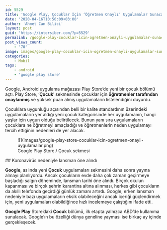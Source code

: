 ```yaml
---
id: 5529
title: 'Google Play, Çocuklar İçin ‘Öğretmen Onaylı’ Uygulamalar Sunacak'
date: '2020-04-16T10:50:09+03:00'
author: 'Ahmet Can Bilici'
layout: post
guid: 'https://intersiber.com/?p=5529'
permalink: /google-play-cocuklar-icin-ogretmen-onayli-uygulamalar-sunacak/
post_views_count:
    - '70'
image: images/google-play-cocuklar-icin-ogretmen-onayli-uygulamalar-sunacak.png
categories:
    - Mobil
tags:
    - android
    - 'google play store'
---
```


Google, Android uygulama mağazası Play Store’de yeni bir çocuk bölümü açtı. Play Store, ‘**Çocuk**’ sekmesinde çocuklar için **öğretmenler tarafından onaylanmış** ve yüksek puan almış uygulamaların listelendiğini duyurdu.

Çocuklara uygunluğu açısından belli bir kalite standardının üzerindeki uygulamaların yer aldığı yeni çocuk kategorisinde her uygulamanın, hangi yaşlar için uygun olduğu belirtilecek. Bunun yanı sıra uygulamaların çocuklara ne öğretmeyi amaçladığı ve öğretmenlerin neden uygulamayı tercih ettiğinin nedenleri de yer alacak.

<figure class="wp-block-image size-large">![](images/google-play-store-cocuklar-icin-ogretmen-onayli-uygulamalar.png)<figcaption>Google Play Store / Çocuk sekmesi</figcaption></figure>## Koronavirüs nedeniyle lansman öne alındı

**Google**, aslında yeni **Çocuk** uygulamaları sekmesini daha sonra yayına almayı planlıyordu. Ancak çocukların evde daha çok zaman geçirmeye başladığı salgın döneminde, lansman tarihi öne alındı. Birçok okulun kapanması ve birçok şehrin karantina altına alınması, herkes gibi çocukların da akıllı telefonda geçirdiği günlük zamanı artırdı. Google, erken lansman nedeniyle bazı uygulamaların eksik olabileceğini ancak içeriği güçlendirmek için, yeni uygulamaları olabildiğince hızlı incelemeye çalıştığını ifade etti.

**Google Play** Store’daki **Çocuk** bölümü, ilk etapta yalnızca ABD’de kullanıma sunulacak. Google’ın bu özelliği dünya geneline yayması ise birkaç ay içinde gerçekleşecek.